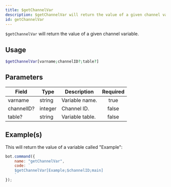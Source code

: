 ```yaml
---
title: $getChannelVar
description: $getChannelVar will return the value of a given channel variable.
id: getChannelVar
---
```


`$getChannelVar` will return the value of a given channel variable.

## Usage

```php
$getChannelVar[varname;channelID?;table?]
```

## Parameters

| Field      | Type    | Description     | Required |
| ---------- | ------- | --------------- | :------: |
| varname    | string  | Variable name.  |   true   |
| channelID? | integer | Channel ID.     |  false   |
| table?     | string  | Variable table. |  false   |

## Example(s)

This will return the value of a variable called "Example":

```javascript
bot.command({
    name: "getChannelVar",
    code: `
    $getChannelVar[Example;$channelID;main]
    `
});
```
